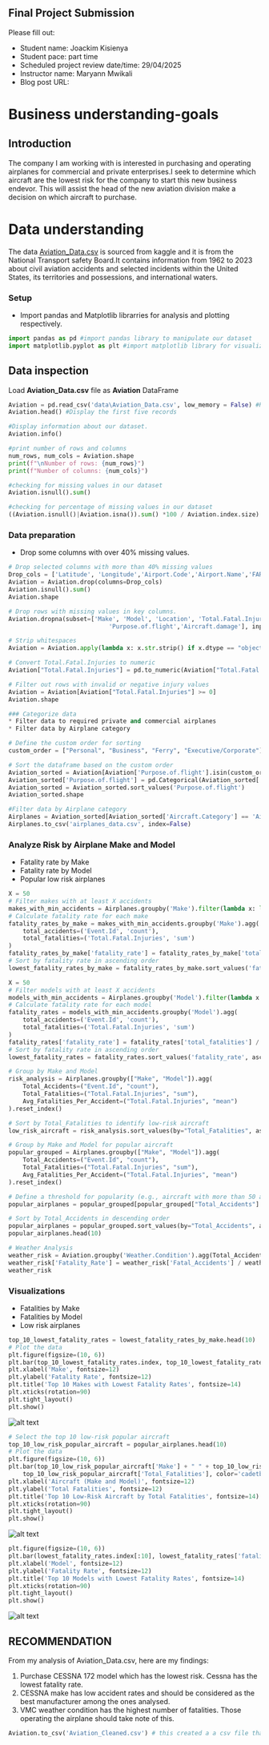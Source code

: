 ## Final Project Submission

Please fill out:
* Student name: Joackim Kisienya
* Student pace: part time 
* Scheduled project review date/time: 29/04/2025
* Instructor name: Maryann Mwikali
* Blog post URL:


# Business understanding-goals
## Introduction
The company I am working with is interested in purchasing and operating airplanes for commercial and private enterprises.I seek  to determine which aircraft are the lowest risk for the company to start this new business endevor. This will assist the head of the new aviation division make a decision on which aircraft to purchase.

# Data understanding
The data [Aviation_Data.csv](https://www.kaggle.com/datasets/khsamaha/aviation-accident-database-synopses) is sourced from kaggle and it is from the National Transport safety Board.It contains information from 1962 to 2023 about civil aviation accidents and selected incidents within the United States, its territories and possessions, and international waters.

### Setup
* Import pandas and Matplotlib librarries for analysis and plotting respectively.
```python
import pandas as pd #import pandas library to manipulate our dataset
import matplotlib.pyplot as plt #import matplotlib library for visualizations
```
## Data inspection
Load **Aviation_Data.csv** file as **Aviation** DataFrame
```python
Aviation = pd.read_csv('data\Aviation_Data.csv', low_memory = False) #Reading Aviation_Data.csv into a DataFrame 
Aviation.head() #Display the first five records
```
```python
#Display information about our dataset.
Aviation.info()
```
```python
#print number of rows and columns
num_rows, num_cols = Aviation.shape
print(f"\nNumber of rows: {num_rows}")
print(f"Number of columns: {num_cols}")
```
```python
#checking for missing values in our dataset
Aviation.isnull().sum()
```
```python
#checking for percentage of missing values in our dataset
((Aviation.isnull()|Aviation.isna()).sum() *100 / Aviation.index.size).round(2)
```
### Data preparation
* Drop some columns with over 40% missing values.

```python
# Drop selected columns with more than 40% missing values
Drop_cols = ['Latitude', 'Longitude','Airport.Code','Airport.Name','FAR.Description', 'Schedule', 'Air.carrier']
Aviation = Aviation.drop(columns=Drop_cols)
Aviation.isnull().sum()
Aviation.shape
```
```python
# Drop rows with missing values in key columns.
Aviation.dropna(subset=['Make', 'Model', 'Location', 'Total.Fatal.Injuries', 'Aircraft.Category','Weather.Condition',
                            'Purpose.of.flight','Aircraft.damage'], inplace=True)
```
```python
# Strip whitespaces
Aviation = Aviation.apply(lambda x: x.str.strip() if x.dtype == "object" else x)
```
```python
# Convert Total.Fatal.Injuries to numeric
Aviation["Total.Fatal.Injuries"] = pd.to_numeric(Aviation["Total.Fatal.Injuries"], errors="coerce")
```
```python
# Filter out rows with invalid or negative injury values
Aviation = Aviation[Aviation["Total.Fatal.Injuries"] >= 0]
Aviation.shape
```
```python
### Categorize data
* Filter data to required private and commercial airplanes
* Filter data by Airplane category
```
```python
# Define the custom order for sorting
custom_order = ["Personal", "Business", "Ferry", "Executive/Corporate"]
```
```python
# Sort the dataframe based on the custom order
Aviation_sorted = Aviation[Aviation['Purpose.of.flight'].isin(custom_order)].copy()
Aviation_sorted['Purpose.of.flight'] = pd.Categorical(Aviation_sorted['Purpose.of.flight'], categories=custom_order, ordered=True)
Aviation_sorted = Aviation_sorted.sort_values('Purpose.of.flight')
Aviation_sorted.shape
```
```python
#Filter data by Airplane category
Airplanes = Aviation_sorted[Aviation_sorted['Aircraft.Category'] == 'Airplane']
Airplanes.to_csv('airplanes_data.csv', index=False)
```
### Analyze Risk by Airplane Make and Model
* Fatality rate by Make
* Fatality rate by Model
* Popular low risk airplanes

```python
X = 50
# Filter makes with at least X accidents
makes_with_min_accidents = Airplanes.groupby('Make').filter(lambda x: len(x) >= X)
# Calculate fatality rate for each make
fatality_rates_by_make = makes_with_min_accidents.groupby('Make').agg(
    total_accidents=('Event.Id', 'count'),
    total_fatalities=('Total.Fatal.Injuries', 'sum')
)
fatality_rates_by_make['fatality_rate'] = fatality_rates_by_make['total_fatalities'] / fatality_rates_by_make['total_accidents']
# Sort by fatality rate in ascending order
lowest_fatality_rates_by_make = fatality_rates_by_make.sort_values('fatality_rate', ascending=True)
```
```python
X = 50
# Filter models with at least X accidents
models_with_min_accidents = Airplanes.groupby('Model').filter(lambda x: len(x) >= X)
# Calculate fatality rate for each model
fatality_rates = models_with_min_accidents.groupby('Model').agg(
    total_accidents=('Event.Id', 'count'),
    total_fatalities=('Total.Fatal.Injuries', 'sum')
)
fatality_rates['fatality_rate'] = fatality_rates['total_fatalities'] / fatality_rates['total_accidents']
# Sort by fatality rate in ascending order
lowest_fatality_rates = fatality_rates.sort_values('fatality_rate', ascending=True)
```
```python
# Group by Make and Model
risk_analysis = Airplanes.groupby(["Make", "Model"]).agg(
    Total_Accidents=("Event.Id", "count"),
    Total_Fatalities=("Total.Fatal.Injuries", "sum"),
    Avg_Fatalities_Per_Accident=("Total.Fatal.Injuries", "mean")
).reset_index()
```
```python
# Sort by Total_Fatalities to identify low-risk aircraft
low_risk_aircraft = risk_analysis.sort_values(by="Total_Fatalities", ascending=True)
```
```python
# Group by Make and Model for popular aircraft
popular_grouped = Airplanes.groupby(["Make", "Model"]).agg(
    Total_Accidents=("Event.Id", "count"),
    Total_Fatalities=("Total.Fatal.Injuries", "sum"),
    Avg_Fatalities_Per_Accident=("Total.Fatal.Injuries", "mean")
).reset_index()
```
```python
# Define a threshold for popularity (e.g., aircraft with more than 50 accidents)
popular_airplanes = popular_grouped[popular_grouped["Total_Accidents"] > 50]
```
```python
# Sort by Total_Accidents in descending order
popular_airplanes = popular_grouped.sort_values(by="Total_Accidents", ascending=False)
popular_airplanes.head(10)
```
```python
# Weather Analysis
weather_risk = Aviation.groupby('Weather.Condition').agg(Total_Accidents=('Event.Date', 'count'),Fatal_Accidents=('Total.Fatal.Injuries', lambda x: (x > 0).sum())).reset_index()
weather_risk['Fatality_Rate'] = weather_risk['Fatal_Accidents'] / weather_risk['Total_Accidents']
weather_risk
```

### Visualizations
* Fatalities by Make
* Fatalities by Model
* Low risk airplanes

```python
top_10_lowest_fatality_rates = lowest_fatality_rates_by_make.head(10)
# Plot the data
plt.figure(figsize=(10, 6))
plt.bar(top_10_lowest_fatality_rates.index, top_10_lowest_fatality_rates['fatality_rate'], color='indigo')
plt.xlabel('Make', fontsize=12)
plt.ylabel('Fatality Rate', fontsize=12)
plt.title('Top 10 Makes with Lowest Fatality Rates', fontsize=14)
plt.xticks(rotation=90)
plt.tight_layout()
plt.show()
```






![alt text](Images/image.png)







```python
# Select the top 10 low-risk popular aircraft 
top_10_low_risk_popular_aircraft = popular_airplanes.head(10)
# Plot the data
plt.figure(figsize=(10, 6))
plt.bar(top_10_low_risk_popular_aircraft['Make'] + " " + top_10_low_risk_popular_aircraft['Model'], 
    top_10_low_risk_popular_aircraft['Total_Fatalities'], color='cadetblue')
plt.xlabel('Aircraft (Make and Model)', fontsize=12)
plt.ylabel('Total Fatalities', fontsize=12)
plt.title('Top 10 Low-Risk Aircraft by Total Fatalities', fontsize=14)
plt.xticks(rotation=90)
plt.tight_layout()
plt.show()
```




![alt text](Images/image-1.png)







```python
plt.figure(figsize=(10, 6))
plt.bar(lowest_fatality_rates.index[:10], lowest_fatality_rates['fatality_rate'][:10], color='blue')
plt.xlabel('Model', fontsize=12)
plt.ylabel('Fatality Rate', fontsize=12)
plt.title('Top 10 Models with Lowest Fatality Rates', fontsize=14)
plt.xticks(rotation=90)
plt.tight_layout()
plt.show()
```


![alt text](Images/image-2.png)





## RECOMMENDATION
From my analysis of Aviation_Data.csv, here are my findings:
1. Purchase CESSNA 172 model which has the lowest risk. Cessna has the lowest fatality rate.
2. CESSNA make has low accident rates and should be considered as the best manufacturer among the ones analysed.
3. VMC weather condition has the highest number of fatalities. Those operating the airplane should take note of this.

```python
Aviation.to_csv('Aviation_Cleaned.csv') # this created a a csv file that can be further explored on Tableau.
```